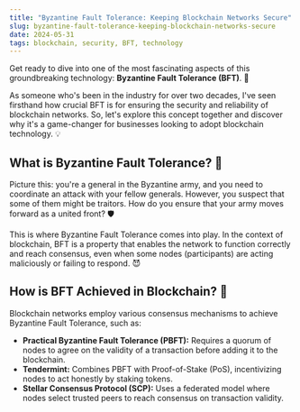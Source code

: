 ```yaml
---
title: "Byzantine Fault Tolerance: Keeping Blockchain Networks Secure"
slug: byzantine-fault-tolerance-keeping-blockchain-networks-secure
date: 2024-05-31
tags: blockchain, security, BFT, technology
---
```


Get ready to dive into one of the most fascinating aspects of this groundbreaking technology: **Byzantine Fault Tolerance (BFT)**. 🚀

As someone who's been in the industry for over two decades, I've seen firsthand how crucial BFT is for ensuring the security and reliability of blockchain networks. So, let's explore this concept together and discover why it's a game-changer for businesses looking to adopt blockchain technology. 💡

## What is Byzantine Fault Tolerance? 🤔

Picture this: you're a general in the Byzantine army, and you need to coordinate an attack with your fellow generals. However, you suspect that some of them might be traitors. How do you ensure that your army moves forward as a united front? 🛡️

This is where Byzantine Fault Tolerance comes into play. In the context of blockchain, BFT is a property that enables the network to function correctly and reach consensus, even when some nodes (participants) are acting maliciously or failing to respond. 😈

## How is BFT Achieved in Blockchain? 🔗

Blockchain networks employ various consensus mechanisms to achieve Byzantine Fault Tolerance, such as:

- **Practical Byzantine Fault Tolerance (PBFT):** Requires a quorum of nodes to agree on the validity of a transaction before adding it to the blockchain.
- **Tendermint:** Combines PBFT with Proof-of-Stake (PoS), incentivizing nodes to act honestly by staking tokens.
- **Stellar Consensus Protocol (SCP):** Uses a federated model where nodes select trusted peers to reach consensus on transaction validity.